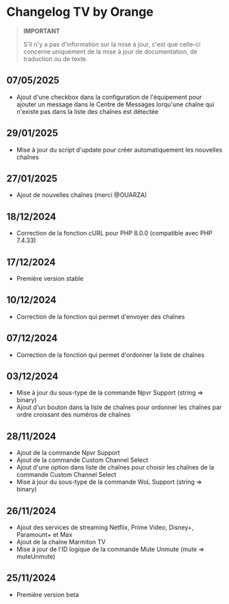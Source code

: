 # Changelog TV by Orange

> **IMPORTANT**
>
> S'il n'y a pas d'information sur la mise à jour, c'est que celle-ci concerne uniquement de la mise à jour de documentation, de traduction ou de texte.

## 07/05/2025

- Ajout d'une checkbox dans la configuration de l'équipement pour ajouter un message dans le Centre de Messages lorqu'une chaîne qui n'existe pas dans la liste des chaînes est détectée

## 29/01/2025

- Mise à jour du script d'update pour créer automatiquement les nouvelles chaînes

## 27/01/2025

- Ajout de nouvelles chaînes (merci @OUARZA)

## 18/12/2024

- Correction de la fonction cURL pour PHP 8.0.0 (compatible avec PHP 7.4.33)

## 17/12/2024

- Première version stable

## 10/12/2024

- Correction de la fonction qui permet d'envoyer des chaînes

## 07/12/2024

- Correction de la fonction qui permet d'ordonner la liste de chaînes

## 03/12/2024

- Mise à jour du sous-type de la commande Npvr Support (string => binary)
- Ajout d'un bouton dans la liste de chaînes pour ordonner les chaînes par ordre croissant des numéros de chaînes

## 28/11/2024

- Ajout de la commande Npvr Support
- Ajout de la commande Custom Channel Select
- Ajout d'une option dans liste de chaînes pour choisir les chaînes de la commande Custom Channel Select
- Mise à jour du sous-type de la commande WoL Support (string => binary)

## 26/11/2024

- Ajout des services de streaming Netflix, Prime Video, Disney+, Paramount+ et Max
- Ajout de la chaîne Marmiton TV
- Mise à jour de l'ID logique de la commande Mute Unmute (mute => muteUnmute)

## 25/11/2024

- Première version beta